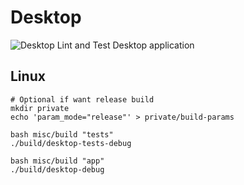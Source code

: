 <!-- SPDX-License-Identifier: zlib-acknowledgement -->
# Desktop 
![Desktop Lint and Test](https://github.com/ryan-mcclue/desktop/actions/workflows/desktop.yml/badge.svg)
Desktop application

## Linux
```
# Optional if want release build
mkdir private
echo 'param_mode="release"' > private/build-params

bash misc/build "tests"
./build/desktop-tests-debug

bash misc/build "app"
./build/desktop-debug
```
